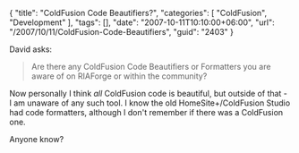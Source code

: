 {
	"title": "ColdFusion Code Beautifiers?",
	"categories": [
		"ColdFusion",
		"Development"
	],
	"tags": [],
	"date": "2007-10-11T10:10:00+06:00",
	"url": "/2007/10/11/ColdFusion-Code-Beautifiers",
	"guid": "2403"
}

David asks:

<blockquote>
Are there any ColdFusion Code Beautifiers or Formatters you are aware of on RIAForge or within the community?
</blockquote>

Now personally I think <i>all</i> ColdFusion code is beautiful, but outside of that - I am unaware of any such tool. I know the old HomeSite+/ColdFusion Studio had code formatters, although I don't remember if there was a ColdFusion one.

Anyone know?